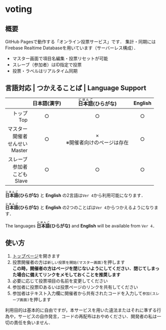 # voting
## 概要
GitHub Pagesで動作する「オンライン投票サービス」です．
集計・同期にはFirebase Realtime Databaseを用いています（サーバーレス構成）．

- マスター画面で項目名編集・投票リセットが可能
- スレーブ（参加者）はID指定で投票
- 投票・ラベルはリアルタイム同期

## 言語対応 | つかえることば | Language Support
|  | 日本語(漢字) | <ruby>日本語<rt>にほんご</rt></ruby>(ひらがな) | English |
|-:|:-:|:-:|:-:|
| トップ<br>Top | ○ | ○ | ○ |
| マスター<br>開催者<br>せんせい<br>Master | ○ | ×<br>※開催者向けのページは存在 | ○ |
| スレーブ<br>参加者<br>こども<br>Slave | ○ | ○ | ○ |

**<ruby>日本語<rt>にほんご</rt></ruby>(ひらがな)** と **English** の2言語は`Ver 4`から利用可能になります．

**<ruby>日本語<rt>にほんご</rt></ruby>(ひらがな)** と **English** の2つのことばは`Ver 4`からつかえるようになります．

The languages **<ruby>日本語<rt>にほんご</rt></ruby>(ひらがな)** and **English** will be available from `Ver 4`．

## 使い方
1. [トップページ](https://hobbuy-blog.github.io/voting)を開きます
2. 投票開催者の方は`新しい投票を開始(マスター画面)`を押します<br>**この時，開催者の方はページを閉じないようにしてください．閉じてしまった場合に備えてリンクをメモしておくことを推奨します**
3. 必要に応じて投票項目の名前を変更してください
4. 参加者に投票IDあるいは投票ページのリンクを共有してください
5. 参加者はテキスト入力欄に開催者から共有されたコードを入力して`参加(スレーブ画面)`を押します

利用目的は基本的に自由ですが，本サービスを用いた違法またはそれに準ずる行為や，サービスの自作発言，コードの再配布はおやめください．開発者の私は一切の責任を負いません．
